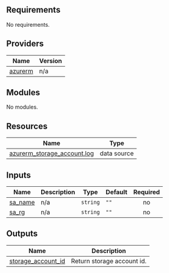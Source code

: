 <!-- BEGIN_TF_DOCS -->
## Requirements

No requirements.

## Providers

| Name | Version |
|------|---------|
| <a name="provider_azurerm"></a> [azurerm](#provider\_azurerm) | n/a |

## Modules

No modules.

## Resources

| Name | Type |
|------|------|
| [azurerm_storage_account.log](https://registry.terraform.io/providers/hashicorp/azurerm/latest/docs/data-sources/storage_account) | data source |

## Inputs

| Name | Description | Type | Default | Required |
|------|-------------|------|---------|:--------:|
| <a name="input_sa_name"></a> [sa\_name](#input\_sa\_name) | n/a | `string` | `""` | no |
| <a name="input_sa_rg"></a> [sa\_rg](#input\_sa\_rg) | n/a | `string` | `""` | no |

## Outputs

| Name | Description |
|------|-------------|
| <a name="output_storage_account_id"></a> [storage\_account\_id](#output\_storage\_account\_id) | Return storage account id. |
<!-- END_TF_DOCS -->